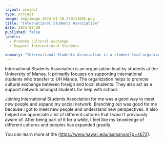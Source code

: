 ```yaml
---
layout: project
type: project
image: img/image_2024-01-18_220113685.png
title: "International Students Association"
date: 2023-08-20
published: false
labels:
  - Promote cultural exchange
  - Support International Students

summary: "International Students Association is a student-lead organization that specializes in supporting international students." 
---
```




International Students Association is an organization lead by students at the University of Manoa. It primarily focuses on supporting international students who transfer to UH Manoa. The organization helps to promote cultural exchange between foreign and local students. They also act as a support network amongst students for help with school. 

Joining International Students Association for me was a good way to meet new people and expand my social network. Branching out was good for me because I got to meet new people and understand new perspectives. It also helped me appreciate a lot of different cultures that I wasn't previously aware of. After being part of it for a while, I feel like my knowledge of different cultures and peoples has expanded greatly.

You can learn more at the (https://www.hawaii.edu/issmanoa/?p=4672).
